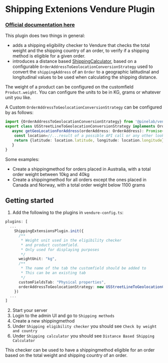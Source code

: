 # Shipping Extenions Vendure Plugin

### [Official documentation here](https://pinelab-plugins.com/plugin/vendure-plugin-shipping-extensions)

This plugin does two things in general:

- adds a shipping eligibility checker to Vendure that checks the total weight and the shipping country of an
  order, to verify if a shipping method is eligible for a given order.
- introduces a distance based [ShippingCalculator](https://docs.vendure.io/reference/typescript-api/shipping/shipping-calculator/), based on a configurable `OrderAddressToGeolocationConversionStrategy` used to convert the `shippingAddress` of an `Order` to a geographic latitudinal and longitudinal values to be used when calculating the shipping distance.

The weight of a product can be configured on the customfield `Product.weight`. You can configure the units to be in KG,
grams or whatever unit you like.

A Custom `OrderAddressToGeolocationConversionStrategy` can be configured by as follows:

```ts
import {OrderAddressToGeolocationConversionStrategy} from '@pinelab/vendure-plugin-shipping-extensions'
export class USStreetLineToGeolocationConversionStrategy implements OrderAddressToGeolocationConversionStrategy{
   async getGeoLocationForAddress(orderAddress: OrderAddress): Promise<GeoLocation> {
    const location=//...result of a possible API call or any other lookup method
    return {latitude: location.latitude, longitude: location.longitude}
   }
}
```

Some examples:

- Create a shippingmethod for orders placed in Australia, with a total order weight between 10kg and 40kg
- Create a shippingmethod for all orders except the ones placed in Canada and Norway, with a total order weight below
  1100 grams

## Getting started

1. Add the following to the plugins in `vendure-config.ts`:

```ts
plugins: [
  ...
    ShippingExtensionsPlugin.init({
      /**
       * Weight unit used in the eligibility checker
       * and product customfield.
       * Only used for displaying purposes
       */
      weightUnit: "kg",
      /**
       * The name of the tab the customfield should be added to
       * This can be an existing tab
       */
      customFieldsTab: "Physical properties",
      orderAddressToGeolocationStrategy: new USStreetLineToGeolocationConversionStrategy()
    })
  ...
]
```

2. Start your server
3. Login to the admin UI and go to `Shipping methods`
4. Create a new shippingmethod
5. Under `Shipping eligibility checker` you should see `Check by weight and country`
6. Under `Shipping calculator` you should see `Distance Based Shipping Calculator`

This checker can be used to have a shippingmethod eligible for an order based on the total weight and shipping country
of an order.
